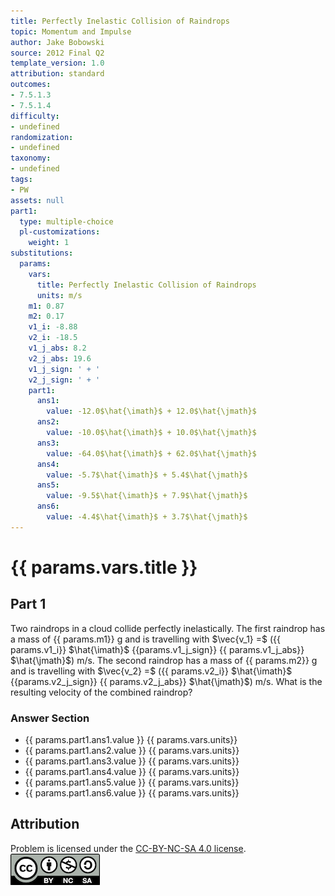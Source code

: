 ```yaml
---
title: Perfectly Inelastic Collision of Raindrops
topic: Momentum and Impulse
author: Jake Bobowski
source: 2012 Final Q2
template_version: 1.0
attribution: standard
outcomes:
- 7.5.1.3
- 7.5.1.4
difficulty:
- undefined
randomization:
- undefined
taxonomy:
- undefined
tags:
- PW
assets: null
part1:
  type: multiple-choice
  pl-customizations:
    weight: 1
substitutions:
  params:
    vars:
      title: Perfectly Inelastic Collision of Raindrops
      units: m/s
    m1: 0.87
    m2: 0.17
    v1_i: -8.88
    v2_i: -18.5
    v1_j_abs: 8.2
    v2_j_abs: 19.6
    v1_j_sign: ' + '
    v2_j_sign: ' + '
    part1:
      ans1:
        value: -12.0$\hat{\imath}$ + 12.0$\hat{\jmath}$
      ans2:
        value: -10.0$\hat{\imath}$ + 10.0$\hat{\jmath}$
      ans3:
        value: -64.0$\hat{\imath}$ + 62.0$\hat{\jmath}$
      ans4:
        value: -5.7$\hat{\imath}$ + 5.4$\hat{\jmath}$
      ans5:
        value: -9.5$\hat{\imath}$ + 7.9$\hat{\jmath}$
      ans6:
        value: -4.4$\hat{\imath}$ + 3.7$\hat{\jmath}$
---
```

# {{ params.vars.title }}
## Part 1

Two raindrops in a cloud collide perfectly inelastically. The first raindrop has a mass of {{ params.m1}} g and is travelling with $\vec{v_1} =$ ({{ params.v1_i}} $\hat{\imath}$ {{params.v1_j_sign}} {{ params.v1_j_abs}} $\hat{\jmath}$) m/s. The second raindrop has a mass of {{ params.m2}} g and is travelling with $\vec{v_2} =$ ({{ params.v2_i}} $\hat{\imath}$ {{params.v2_j_sign}} {{ params.v2_j_abs}} $\hat{\jmath}$) m/s. What is the resulting velocity of the combined raindrop?

### Answer Section

- {{ params.part1.ans1.value }} {{ params.vars.units}}
- {{ params.part1.ans2.value }} {{ params.vars.units}}
- {{ params.part1.ans3.value }} {{ params.vars.units}}
- {{ params.part1.ans4.value }} {{ params.vars.units}}
- {{ params.part1.ans5.value }} {{ params.vars.units}}
- {{ params.part1.ans6.value }} {{ params.vars.units}}

## Attribution

Problem is licensed under the [CC-BY-NC-SA 4.0 license](https://creativecommons.org/licenses/by-nc-sa/4.0/).<br> ![The Creative Commons 4.0 license requiring attribution-BY, non-commercial-NC, and share-alike-SA license.](https://raw.githubusercontent.com/firasm/bits/master/by-nc-sa.png)